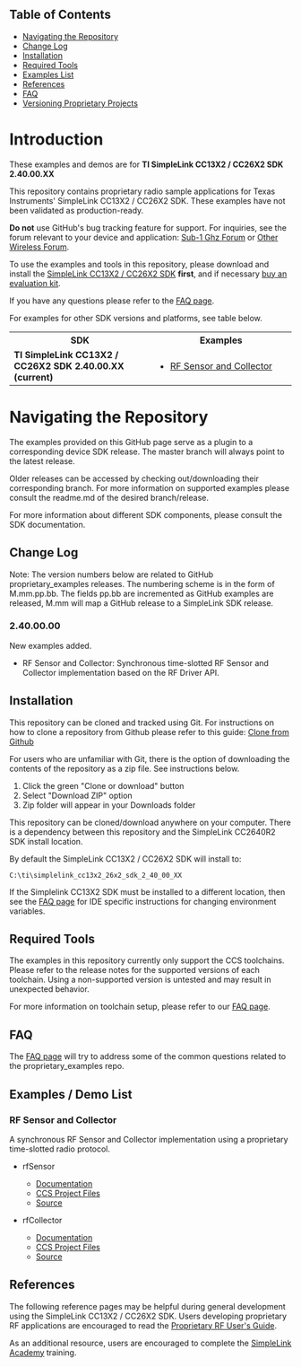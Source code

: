 ## Table of Contents

* [Navigating the Repository](#navigating-the-repository)
* [Change Log](#change-log)
* [Installation](#installation)
* [Required Tools](#required-tools)
* [Examples List](#examples--demo-list)
* [References](#references)
* [FAQ](docs/faq.md)
* [Versioning Proprietary Projects](docs/suggested_workflow.md)

# Introduction

These examples and demos are for **TI SimpleLink CC13X2 / CC26X2 SDK 2.40.00.XX**

This repository contains proprietary radio sample applications for
Texas Instruments' SimpleLink CC13X2 / CC26X2 SDK. These examples have not been
validated as production-ready.

**Do not** use GitHub's bug tracking feature for support. For inquiries, see
the forum relevant to your device and application:
[Sub-1 Ghz Forum](https://e2e.ti.com/support/wireless-connectivity/sub-1-ghz/f/156) or [Other Wireless Forum](https://e2e.ti.com/support/wireless-connectivity/other-wireless/f/667).

To use the examples and tools in this repository, please download and install
the [SimpleLink CC13X2 / CC26X2 SDK](http://www.ti.com/tool/SIMPLELINK_CC13X2_26X2_SDK)
**first**, and if necessary [buy an evaluation kit](http://www.ti.com/tool/LAUNCHXL-CC1352R1).

If you have any questions please refer to the [FAQ page](docs/faq.md).

For examples for other SDK versions and platforms, see table below.

<table>
  <tbody>
    <tr>
      <th width = 50%>SDK</th>
      <th>Examples</th>
    </tr>
    <tr>
      <td>
        <b>TI SimpleLink CC13X2 / CC26X2 SDK 2.40.00.XX (current)</b>
      </td>
      <td>
        <ul>
          <li><a href="#rf-sensor-and-collector">RF Sensor and Collector</a></li>
        </ul>
      </td>
    </tr>
  </tbody>
</table>

# Navigating the Repository

The examples provided on this GitHub page serve as a plugin to a corresponding
device SDK release. The master branch will always point to the latest release.

Older releases can be accessed by checking out/downloading their corresponding
branch. For more information on supported examples
please consult the readme.md of the desired branch/release.

For more information about different SDK components, please consult the
SDK documentation.

## Change Log

Note: The version numbers below are related to GitHub proprietary_examples
releases. The numbering scheme is in the form of M.mm.pp.bb. The fields pp.bb
are incremented as GitHub examples are released, M.mm will map a GitHub
release to a SimpleLink SDK release.

### 2.40.00.00
New examples added.
* RF Sensor and Collector: Synchronous time-slotted RF Sensor and Collector implementation based on the RF Driver API.

## Installation

This repository can be cloned and tracked using Git. For instructions on how to
clone a repository from Github please refer to this guide:
[Clone from Github](https://help.github.com/articles/cloning-a-repository/)

For users who are unfamiliar with Git, there is the option of downloading the
contents of the repository as a zip file. See instructions below.

1. Click the green "Clone or download" button
1. Select "Download ZIP" option
1. Zip folder will appear in your Downloads folder

This repository can be cloned/download anywhere on your computer. There is a
dependency between this repository and the SimpleLink CC2640R2 SDK install
location.

By default the SimpleLink CC13X2 / CC26X2 SDK will install to:

    C:\ti\simplelink_cc13x2_26x2_sdk_2_40_00_XX

If the Simplelink CC13X2 SDK must be installed to a different location, then
see the [FAQ page](docs/faq.md) for IDE specific instructions for changing
environment variables.

## Required Tools

The examples in this repository currently only support the CCS toolchains.
Please refer to the release notes for the supported versions of each
toolchain. Using a non-supported version is untested and may result in
unexpected behavior.

For more information on toolchain setup, please refer to our
[FAQ page](docs/faq.md).

## FAQ

The [FAQ page](docs/faq.md) will try to address some of the common questions
related to the proprietary_examples repo.

## Examples / Demo List

### RF Sensor and Collector

A synchronous RF Sensor and Collector implementation using a proprietary
time-slotted radio protocol.

* rfSensor
    * [Documentation](examples/rtos/CC1352R1_LAUNCHXL/rfSensor/README.md)
    * [CCS Project Files](examples/rtos/CC1352R1_LAUNCHXL/rfSensor/tirtos/ccs)
    * [Source](examples/rtos/CC1352R1_LAUNCHXL/rfSensor/src)


* rfCollector
    * [Documentation](examples/rtos/CC1352R1_LAUNCHXL/rfCollector/README.md)
    * [CCS Project Files](examples/rtos/CC1352R1_LAUNCHXL/rfCollector/tirtos/ccs)
    * [Source](examples/rtos/CC1352R1_LAUNCHXL/rfCollector/src)

## References

The following reference pages may be helpful during general development using
the SimpleLink CC13X2 / CC26X2 SDK. Users developing proprietary RF applications are
encouraged to read the [Proprietary RF User's Guide](http://dev.ti.com/tirex/#/?link=Software%2FSimpleLink%20CC13x2%20SDK%2FDocuments%2FProprietary%20RF%2FProprietary%20RF%20User's%20Guide).

As an additional resource, users are encouraged to complete the
[SimpleLink Academy](http://dev.ti.com/tirex/#/?link=Software%2FSimpleLink%20CC13x2%20SDK%2FSimpleLink%20Academy)
training.

